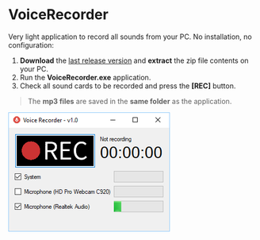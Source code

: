 # VoiceRecorder

Very light application to record all sounds from your PC.
No installation, no configuration:

1. **Download** the [last release version](https://github.com/dvoituron/VoiceRecorder/releases) 
   and **extract** the zip file contents on your PC.
2. Run the **VoiceRecorder.exe** application.
3. Check all sound cards to be recorded and press the **[REC]** button.

>The **mp3 files** are saved in the **same folder** as the application.

![Screenshot](doc/screenshot.png)